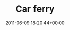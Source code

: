 ---
title:		"Car ferry"
type:		"photos"
mediatype:		"upload"
location:		"Barcelona, Spain"
date:		"2011-06-09 18:20:44+00:00"
album:		"city"
filename:		"barcelona-ship.md"
series:		"outdoors"
cl_public_id:		"city/barcelona-ship"
cl_version:		1497000391
format:		"tiff"
bytes:		4955644
width:		2174
height:		1440
colours:
- "#C8CFD9"
- "#828A8E"
- "#B5BEC4"
- "#3A4246"
- "#7E838C"
- "#0F141D"
- "#44090E"
- "#1A242B"
- "#313136"
- "#640D11"
- "#7D7471"
- "#B5C0BC"
- "#858B88"
- "#2D1A1B"
exposure_mode:		"Auto"
program:		"Aperture-priority AE"
aperture:		"8.0"
focal_length:		"200.0 mm"
iso:		"200"
shutter_speed:		"1/500"
metering:		"Multi-segment"
flash:		"Off, Did not fire"
white_balance:		"Custom"
colour_temp:		"5000"
has_crop:		"true"
orientation:		"Horizontal (normal)"
camera_model:		"NIKON D7000"
lens_info:		"18-200mm f/3.5-5.6"
artist:		"No artist info"
x_resolution:		"300"
y_resolution:		"300"
---